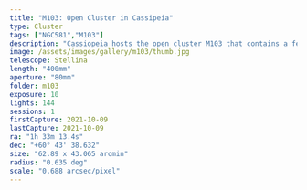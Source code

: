 ```yaml
---
title: "M103: Open Cluster in Cassipeia"
type: Cluster
tags: ["NGC581","M103"]
description: "Cassiopeia hosts the open cluster M103 that contains a few hundred colorful stars. It is an easy cluster to find, located very near the 'W' shape of the constellation."
image: /assets/images/gallery/m103/thumb.jpg
telescope: Stellina
length: "400mm"
aperture: "80mm"
folder: m103
exposure: 10
lights: 144
sessions: 1
firstCapture: 2021-10-09
lastCapture: 2021-10-09
ra: "1h 33m 13.4s"
dec: "+60° 43' 38.632"
size: "62.89 x 43.065 arcmin"
radius: "0.635 deg"
scale: "0.688 arcsec/pixel"
---
```

